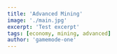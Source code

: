 ```yaml
---
title: 'Advanced Mining'
image: './main.jpg'
excerpt: 'Test excerpt'
tags: [economy, mining, advanced]
author: 'gamemode-one'
---
```

